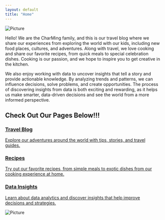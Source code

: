 ```yaml
---
layout: default
title: "Home"
---
```


<div class="image-container">
  <img src="{{ 'assets/images/new-zealand1.JPG' | relative_url }}" alt="Picture">
</div>

Hello! We are the CharMing family, and this is our travel blog where we share our experiences from exploring the world with our kids, including new food places, cultures, and adventures. Along with travel, we love cooking and share our favorite recipes, from quick meals to special celebration dishes. Cooking is our passion, and we hope to inspire you to get creative in the kitchen.

We also enjoy working with data to uncover insights that tell a story and provide actionable knowledge. By analyzing trends and patterns, we can influence decisions, solve problems, and create opportunities. The process of discovering insights from data is both exciting and rewarding, as it helps us make smarter, data-driven decisions and see the world from a more informed perspective.

<h2>Check Out Our Pages Below!!!</h2>

<div class="link-box">
  <a href="{{ site.baseurl }}/travel-blog">
    <div class="box-content">
      <h3>Travel Blog</h3>
      <p>Explore our adventures around the world with tips, stories, and travel guides.</p>
    </div>
  </a>
</div>

<div class="link-box">
  <a href="{{ site.baseurl }}/recipes">
    <div class="box-content">
      <h3>Recipes</h3>
      <p>Try out our favorite recipes, from simple meals to exotic dishes from our cooking experience at home.</p>
    </div>
  </a>
</div>

<div class="link-box">
  <a href="{{ site.baseurl }}/data-insights">
    <div class="box-content">
      <h3>Data Insights</h3>
      <p>Learn about data analytics and discover insights that help improve decisions and strategies.</p>
    </div>
  </a>
</div>

<div class="image-container">
  <img src="{{ 'assets/images/hongkong2.JPG' | relative_url }}" alt="Picture">
</div>
